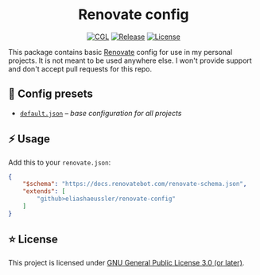 <div align="center">

# Renovate config

[![CGL](https://github.com/eliashaeussler/renovate-config/actions/workflows/cgl.yaml/badge.svg)](https://github.com/eliashaeussler/renovate-config/actions/workflows/cgl.yaml)
[![Release](https://github.com/eliashaeussler/renovate-config/actions/workflows/release.yaml/badge.svg)](https://github.com/eliashaeussler/renovate-config/actions/workflows/release.yaml)
[![License](https://img.shields.io/github/license/eliashaeussler/renovate-config)](LICENSE)

</div>

This package contains basic [Renovate](https://docs.renovatebot.com/) config for
use in my personal projects. It is not meant to be used anywhere else. I won't
provide support and don't accept pull requests for this repo.

## 🚢 Config presets

* [`default.json`](default.json) *– base configuration for all projects*

## ⚡ Usage

Add this to your `renovate.json`:

```json
{
    "$schema": "https://docs.renovatebot.com/renovate-schema.json",
    "extends": [
        "github>eliashaeussler/renovate-config"
    ]
}
```

## ⭐ License

This project is licensed under [GNU General Public License 3.0 (or later)](LICENSE).
